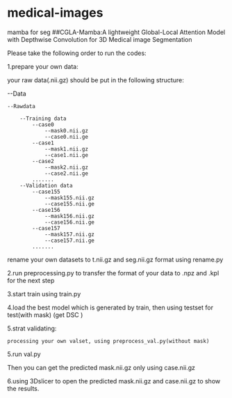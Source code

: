 # medical-images
mamba for seg
##CGLA-Mamba:A lightweight Global-Local Attention Model with Depthwise Convolution for 3D Medical image Segmentation


Please take the following order to run the codes:

    

1.prepare your own data:        
    

your raw data(.nii.gz) should be put in the following structure:    
        
        


--Data

    --Rawdata
    
        --Training data
            --case0
                --mask0.nii.gz
                --case0.nii.ge
            --case1
                --mask1.nii.gz
                --case1.nii.ge
            --case2
                --mask2.nii.gz
                --case2.nii.ge
            .......
        --Validation data
            --case155
                --mask155.nii.gz
                --case155.nii.ge
            --case156
                --mask156.nii.gz
                --case156.nii.ge
            --case157
                --mask157.nii.gz
                --case157.nii.ge
            .......
    
rename your own datasets to t.nii.gz and seg.nii.gz format using rename.py
    
2.run preprocessing.py to transfer the format of your data to .npz and .kpl for the next step

3.start train using train.py

4.load the best model which is generated by train, then using testset for test(with mask) (get DSC )

5.strat validating:

    processing your own valset, using preprocess_val.py(without mask)
    
5.run val.py

 Then you can get the predicted mask.nii.gz only using case.nii.gz 
 
6.using 3Dslicer to open the predicted mask.nii.gz and case.nii.gz to show the results.

